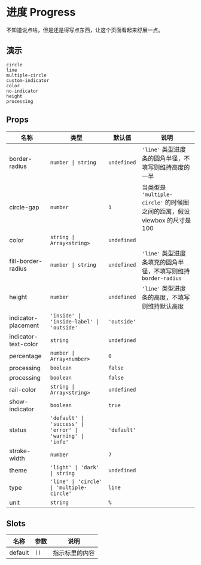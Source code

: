 # 进度 Progress
不知道说点啥，但是还是得写点东西，让这个页面看起来舒展一点。
## 演示
```demo
circle
line
multiple-circle
custom-indicator
color
no-indicator
height
processing
```
## Props
|名称|类型|默认值|说明|
|-|-|-|-|
|border-radius|`number \| string`|`undefined`|`'line'` 类型进度条的圆角半径，不填写则维持高度的一半|
|circle-gap|`number`|`1`|当类型是 `'multiple-circle'` 的时候圈之间的距离，假设 viewbox 的尺寸是 100|
|color|`string \| Array<string>`|`undefined`||
|fill-border-radius|`number \| string`|`undefined`|`'line'` 类型进度条填充的圆角半径，不填写则维持 `border-radius`|
|height|`number`|`undefined`|`'line'` 类型进度条的高度，不填写则维持默认高度|
|indicator-placement|`'inside' \| 'inside-label' \| 'outside'`|`'outside'`||
|indicator-text-color|`string`|`undefined`||
|percentage|`number \| Array<number>`|`0`||
|processing|`boolean`|`false`||
|processing|`boolean`|`false`||
|rail-color|`string \| Array<string>`|`undefined`||
|show-indicator|`boolean`|`true`||
|status|`'default' \| 'success' \| 'error' \| 'warning' \| 'info'`|`'default'`||
|stroke-width|`number`|`7`||
|theme|`'light' \| 'dark' \| string`|`undefined`||
|type|`'line' \| 'circle' \| 'multiple-circle'`|`line`||
|unit|`string`|`%`||

## Slots
|名称|参数|说明|
|-|-|-|
|default|`()`|指示标里的内容|